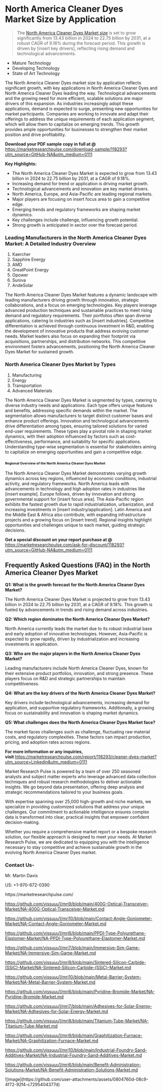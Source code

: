 <h1>North America Cleaner Dyes Market&nbsp;Size by Application</h1><blockquote><p>The <a href="https://marketresearchpulse.com/download-sample/118293?utm_source=GitHub-NA&amp;utm_medium=0111">North America Cleaner Dyes Market size</a> is set to grow significantly from 13.43 billion in 2024 to 22.75 billion by 2031, at a robust CAGR of 9.18% during the forecast period. This growth is driven by [insert key drivers], reflecting rising demand and technological advancements.</p></blockquote><ul><li>Mature Technology<li> Developing Technology<li> State of Art Technology</li></ul><p>The North America Cleaner Dyes market size by application reflects significant growth, with key applications in North America Cleaner Dyes and North America Cleaner Dyes leading the way. Technological advancements and the growing need for more efficient, scalable solutions are major drivers of this expansion. As industries increasingly adopt these applications, demand is expected to surge, presenting new opportunities for market participants. Companies are working to innovate and adapt their offerings to address the unique requirements of each application segment, which will allow them to capitalize on emerging trends. This growth provides ample opportunities for businesses to strengthen their market position and drive profitability.</p><p><strong>Download your PDF sample copy in full at @ </strong><a href="https://marketresearchpulse.com/download-sample/118293?utm_source=GitHub-NA&amp;utm_medium=0111">https://marketresearchpulse.com/download-sample/118293?utm_source=GitHub-NA&amp;utm_medium=0111</a></p><p><strong>Key Highlights: </strong></p><ul><li>The North America Cleaner Dyes Market is expected to grow from 13.43 billion in 2024 to 22.75 billion by 2031, at a CAGR of 9.18%.</li><li>Increasing demand for trend or application is driving market growth.</li><li>Technological advancements and innovation are key market drivers.</li><li>North America, Europe, and Asia-Pacific are leading regional markets.</li><li>Major players are focusing on insert focus area to gain a competitive edge.</li><li>Emerging trends and regulatory frameworks are shaping market dynamics.</li><li>Key challenges include challenge, influencing growth potential.</li><li>Strong growth is anticipated in sector over the forecast period.</li></ul><h3>Leading Manufacturers in the North America Cleaner Dyes Market: A Detailed Industry Overview</h3><ol><li>Kaercher</li><li>Sapphire Energy</li><li>AMD</li><li>GreatPoint Energy</li><li>Opower</li><li>Suniva</li><li>AndeSolar</li></ol><div class="flex max-w-full flex-col flex-grow"><div class="min-h-8 text-message flex w-full flex-col items-end gap-2 whitespace-normal break-words [.text-message+&amp;]:mt-5" dir="auto" data-message-author-role="assistant" data-message-id="fd8432e4-4910-450d-b182-61b7bfb0a01f" data-message-model-slug="gpt-4o"><div class="flex w-full flex-col gap-1 empty:hidden first:pt-[3px]"><div class="markdown prose w-full break-words dark:prose-invert light"><p>The North America Cleaner Dyes Market features a dynamic landscape with leading manufacturers driving growth through innovation, strategic collaborations, and a focus on emerging technologies. Key players leverage advanced production techniques and sustainable practices to meet rising demand and regulatory requirements. Their portfolios often span diverse applications, catering to industries such as [insert industries]. Competitive differentiation is achieved through continuous investment in R&amp;D, enabling the development of innovative products that address evolving customer needs. Market leaders also focus on expanding their footprint via acquisitions, partnerships, and distribution networks. This competitive environment fosters advancements, positioning the North America Cleaner Dyes Market for sustained growth.</p></div></div></div></div><h3>North America Cleaner Dyes Market by Types</h3><ol><li>Manufacturing<li> Energy<li> Transportation<li> Advanced Materials</li></ol><div class="flex max-w-full flex-col flex-grow"><div class="min-h-8 text-message flex w-full flex-col items-end gap-2 whitespace-normal break-words [.text-message+&amp;]:mt-5" dir="auto" data-message-author-role="assistant" data-message-id="084470be-0bb7-4664-bddf-5156b4f41249" data-message-model-slug="gpt-4o-mini"><div class="flex w-full flex-col gap-1 empty:hidden first:pt-[3px]"><div class="markdown prose w-full break-words dark:prose-invert light"><p>The North America Cleaner Dyes Market is segmented by types, catering to diverse industry needs and applications. Each type offers unique features and benefits, addressing specific demands within the market. The segmentation allows manufacturers to target distinct customer bases and enhance product offerings. Innovation and technological advancements drive differentiation among types, ensuring tailored solutions for varied end-user requirements. These types play a pivotal role in shaping market dynamics, with their adoption influenced by factors such as cost-effectiveness, performance, and suitability for specific applications. Understanding type-wise segmentation is essential for stakeholders aiming to capitalize on emerging opportunities and gain a competitive edge.</p></div></div></div></div><h3><span style="font-size: 11px;">Regional Overview of the North America Cleaner Dyes Market</span></h3><div class="flex max-w-full flex-col flex-grow"><div class="min-h-8 text-message flex w-full flex-col items-end gap-2 whitespace-normal break-words [.text-message+&amp;]:mt-5" dir="auto" data-message-author-role="assistant" data-message-id="e9038762-ce64-4e30-91c9-9bd413514231" data-message-model-slug="gpt-4o-mini"><div class="flex w-full flex-col gap-1 empty:hidden first:pt-[3px]"><div class="markdown prose w-full break-words dark:prose-invert light"><p>The North America Cleaner Dyes Market demonstrates varying growth dynamics across key regions, influenced by economic conditions, industrial activity, and regulatory frameworks. North America leads with advancements in technology and high adoption rates in industries like [insert example]. Europe follows, driven by innovation and strong governmental support for [insert focus area]. The Asia-Pacific region exhibits the fastest growth due to rapid industrialization, urbanization, and increasing investments in [insert industry/application]. Latin America and the Middle East &amp; Africa also contribute, with expanding infrastructure projects and a growing focus on [insert trend]. Regional insights highlight opportunities and challenges unique to each market, guiding strategic decisions.</p></div></div></div></div><p><strong>Get a special discount on your report purchase at @ </strong><a href="https://marketresearchpulse.com/ask-for-discount/118293?utm_source=GitHub-NA&amp;utm_medium=0111">https://marketresearchpulse.com/ask-for-discount/118293?utm_source=GitHub-NA&amp;utm_medium=0111</a></p><h2>Frequently Asked Questions (FAQ) in the North America Cleaner Dyes Market</h2><p><strong>Q1: What is the growth forecast for the North America Cleaner Dyes Market?</strong></p><p>The North America Cleaner Dyes Market is projected to grow from 13.43 billion in 2024 to 22.75 billion by 2031, at a CAGR of 9.18%. This growth is fueled by advancements in trends and rising demand across industries.</p><p><strong>Q2: Which region dominates the North America Cleaner Dyes Market?</strong></p><p>North America currently leads the market due to its robust industrial base and early adoption of innovative technologies. However, Asia-Pacific is expected to grow rapidly, driven by industrialization and increasing investments in application.</p><p><strong>Q3: Who are the major players in the North America Cleaner Dyes Market?</strong></p><p>Leading manufacturers include North America Cleaner Dyes, known for their extensive product portfolios, innovation, and strong presence. These players focus on R&amp;D and strategic partnerships to maintain competitiveness.</p><p><strong>Q4: What are the key drivers of the North America Cleaner Dyes Market?</strong></p><p>Key drivers include technological advancements, increasing demand for application, and supportive regulatory frameworks. Additionally, a growing focus on sustainability and innovation is shaping market dynamics.</p><p><strong>Q5: What challenges does the North America Cleaner Dyes Market face?</strong></p><p>The market faces challenges such as challenge, fluctuating raw material costs, and regulatory complexities. These factors can impact production, pricing, and adoption rates across regions.</p><p><strong>For more information or any inquiries, visit&nbsp;</strong><a href="https://marketresearchpulse.com/report/118293/cleaner-dyes-market?utm_source=Linkedin&utm_medium=0111">https://marketresearchpulse.com/report/118293/cleaner-dyes-market?utm_source=Linkedin&utm_medium=0111</a></p><p>Market Research Pulse is powered by a team of over 250 seasoned analysts and subject matter experts who leverage advanced data collection techniques and robust research methodologies to deliver actionable insights. We go beyond data presentation, offering deep analysis and strategic recommendations tailored to your business goals.</p><p>With expertise spanning over 25,000 high-growth and niche markets, we specialize in providing customized solutions that address your unique challenges. Our commitment to actionable intelligence ensures complex data is transformed into clear, practical insights that empower confident decision-making.</p><p>Whether you require a comprehensive market report or a bespoke research solution, our flexible approach is designed to meet your needs. At Market Research Pulse, we are dedicated to equipping you with the intelligence necessary to stay competitive and achieve sustainable growth in the evolving North America Cleaner Dyes market.</p><h3><strong>Contact Us-</strong></h3><p>Mr. Martin Davis</p><p>US: +1-970-672-0390</p><p>https://marketresearchpulse.com/</p><p><a href="https://github.com/vissuuu1/mri9/blob/main/400G-Optical-Transceiver-Market/NA-400G-Optical-Transceiver-Market.md">https://github.com/vissuuu1/mri9/blob/main/400G-Optical-Transceiver-Market/NA-400G-Optical-Transceiver-Market.md</a></p><p><a href="https://github.com/vissuuu1/mri10/blob/main/Contact-Angle-Goniometer-Market/NA-Contact-Angle-Goniometer-Market.md">https://github.com/vissuuu1/mri10/blob/main/Contact-Angle-Goniometer-Market/NA-Contact-Angle-Goniometer-Market.md</a></p><p><a href="https://github.com/vissuuu1/mri6/blob/main/PPDI-Type-Polyurethane-Elastomer-Market/NA-PPDI-Type-Polyurethane-Elastomer-Market.md">https://github.com/vissuuu1/mri6/blob/main/PPDI-Type-Polyurethane-Elastomer-Market/NA-PPDI-Type-Polyurethane-Elastomer-Market.md</a></p><p><a href="https://github.com/vissuuu1/mri7/blob/main/Immersive-Sim-Game-Market/NA-Immersive-Sim-Game-Market.md">https://github.com/vissuuu1/mri7/blob/main/Immersive-Sim-Game-Market/NA-Immersive-Sim-Game-Market.md</a></p><p><a href="https://github.com/vissuuu1/mri9/blob/main/Sintered-Silicon-Carbide-(SSiC)-Market/NA-Sintered-Silicon-Carbide-(SSiC)-Market.md">https://github.com/vissuuu1/mri9/blob/main/Sintered-Silicon-Carbide-(SSiC)-Market/NA-Sintered-Silicon-Carbide-(SSiC)-Market.md</a></p><p><a href="https://github.com/vissuuu1/mri10/blob/main/Metal-Barrier-System-Market/NA-Metal-Barrier-System-Market.md">https://github.com/vissuuu1/mri10/blob/main/Metal-Barrier-System-Market/NA-Metal-Barrier-System-Market.md</a></p><p><a href="https://github.com/vissuuu1/mri6/blob/main/Pyridine-Bromide-Market/NA-Pyridine-Bromide-Market.md">https://github.com/vissuuu1/mri6/blob/main/Pyridine-Bromide-Market/NA-Pyridine-Bromide-Market.md</a></p><p><a href="https://github.com/vissuuu1/mri7/blob/main/Adhesives-for-Solar-Energy-Market/NA-Adhesives-for-Solar-Energy-Market.md">https://github.com/vissuuu1/mri7/blob/main/Adhesives-for-Solar-Energy-Market/NA-Adhesives-for-Solar-Energy-Market.md</a></p><p><a href="https://github.com/vissuuu1/mri8/blob/main/Titanium-Tube-Market/NA-Titanium-Tube-Market.md">https://github.com/vissuuu1/mri8/blob/main/Titanium-Tube-Market/NA-Titanium-Tube-Market.md</a></p><p><a href="https://github.com/vissuuu1/mri9/blob/main/Graphitization-Furnace-Market/NA-Graphitization-Furnace-Market.md">https://github.com/vissuuu1/mri9/blob/main/Graphitization-Furnace-Market/NA-Graphitization-Furnace-Market.md</a></p><p><a href="https://github.com/vissuuu1/mri10/blob/main/Industrial-Foundry-Sand-Additives-Market/NA-Industrial-Foundry-Sand-Additives-Market.md">https://github.com/vissuuu1/mri10/blob/main/Industrial-Foundry-Sand-Additives-Market/NA-Industrial-Foundry-Sand-Additives-Market.md</a></p><p><a href="https://github.com/vissuuu1/mri6/blob/main/Benefit-Administration-Solutions-Market/NA-Benefit-Administration-Solutions-Market.md">https://github.com/vissuuu1/mri6/blob/main/Benefit-Administration-Solutions-Market/NA-Benefit-Administration-Solutions-Market.md</a></p>
![image](https://github.com/user-attachments/assets/0804760d-08c9-4f72-92f4-c7295404377d)
